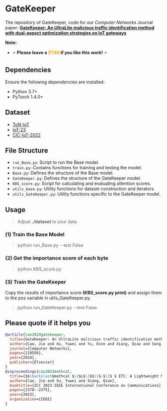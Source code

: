 # GateKeeper
The repository of GateKeeper, code for our *Computer Networks* Journal paper: [**GateKeeper: An UltraLite malicious traffic identification method with dual-aspect optimization strategies on IoT gateways**](https://www.sciencedirect.com/science/article/abs/pii/S1389128624003888)

**Note:**
- ⭐ **Please leave a <font color='orange'>STAR</font> if you like this work!** ⭐

## Dependencies
Ensure the following dependencies are installed:
- Python 3.7+
- PyTorch 1.4.0+

## Dataset
- [ToN-IoT](https://research.unsw.edu.au/projects/toniot-datasets)
- [IoT-23](https://www.stratosphereips.org/datasets-iot23)
- [CIC-IoT-2022](https://www.unb.ca/cic/datasets/iotdataset-2022.html)
  

## File Structure

- `run_Base.py`: Script to run the Base model.
- `train.py`: Contains functions for training and testing the model.
- `Base.py`: Defines the structure of the Base model.
- `GateKeeper.py`: Defines the structure of the GateKeeper model.
- `KBS_score.py`: Script for calculating and evaluating attention scores.
- `utils_base.py`: Utility functions for dataset construction and iterators.
- `utils_GateKeeper.py`: Utility functions specific to the GateKeeper model.

  
## Usage 
> Adjust **./dataset** to your data
### (1) Train the Base Model
> python run_Base.py --test False
### (2) Get the importance score of each byte 
> python KBS_score.py
### (3) Train the GateKeeper
Copy the results of importance score **(KBS_score.py print)** and assign them to the pos variable in utils_GateKeeper.py.
> python run_GateKeeper.py --test False


## Please quote if it helps you
```bibtex
@article{cao2024gatekeeper,
  title={GateKeeper: An UltraLite malicious traffic identification method with dual-aspect optimization strategies on IoT gateways},
  author={Cao, Jie and Xu, Yuwei and Yu, Enze and Xiang, Qiao and Song, Kehui and He, Liang and Cheng, Guang},
  journal={Computer Networks},
  pages={110556},
  year={2024},
  publisher={Elsevier}
}
@inproceedings{cao2023mathcal,
  title={$$\backslash$mathcal $\{$L$\}$$\{$-$\}$ $ ETC: A Lightweight Model Based on Key Bytes Selection for Encrypted Traffic Classification},
  author={Cao, Jie and Xu, Yuwei and Xiang, Qiao},
  booktitle={ICC 2023-IEEE International Conference on Communications},
  pages={2370--2375},
  year={2023},
  organization={IEEE}
}



